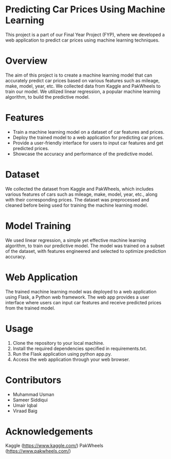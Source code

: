 # Predicting Car Prices Using Machine Learning
This project is a part of our Final Year Project (FYP), where we developed a web application to predict car prices using machine learning techniques.

# Overview
The aim of this project is to create a machine learning model that can accurately predict car prices based on various features such as mileage, make, model, year, etc. We collected data from Kaggle and PakWheels to train our model. We utilized linear regression, a popular machine learning algorithm, to build the predictive model.

# Features
- Train a machine learning model on a dataset of car features and prices.
- Deploy the trained model to a web application for predicting car prices.
- Provide a user-friendly interface for users to input car features and get predicted prices.
- Showcase the accuracy and performance of the predictive model.
# Dataset
We collected the dataset from Kaggle and PakWheels, which includes various features of cars such as mileage, make, model, year, etc., along with their corresponding prices. The dataset was preprocessed and cleaned before being used for training the machine learning model.

# Model Training
We used linear regression, a simple yet effective machine learning algorithm, to train our predictive model. The model was trained on a subset of the dataset, with features engineered and selected to optimize prediction accuracy.

# Web Application
The trained machine learning model was deployed to a web application using Flask, a Python web framework. The web app provides a user interface where users can input car features and receive predicted prices from the trained model.

# Usage
1. Clone the repository to your local machine.
2. Install the required dependencies specified in requirements.txt.
3. Run the Flask application using python app.py.
4. Access the web application through your web browser.
# Contributors
- Muhammad Usman
- Sameer Siddiqui
- Umair Iqbal
- Viraad Baig

# Acknowledgements
Kaggle (https://www.kaggle.com/)
PakWheels (https://www.pakwheels.com/)
